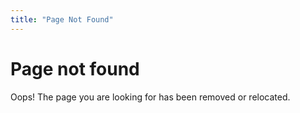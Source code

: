 ```yaml
---
title: "Page Not Found"
---
```


# Page not found

Oops! The page you are looking for has been removed or relocated.